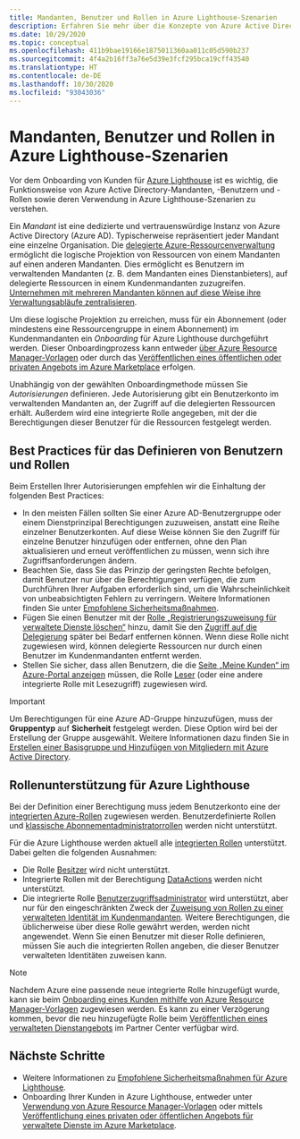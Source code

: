 ```yaml
---
title: Mandanten, Benutzer und Rollen in Azure Lighthouse-Szenarien
description: Erfahren Sie mehr über die Konzepte von Azure Active Directory-Mandanten, -Benutzern und -Rollen sowie deren Verwendung in Azure Lighthouse-Szenarien.
ms.date: 10/29/2020
ms.topic: conceptual
ms.openlocfilehash: 411b9bae19166e1875011360aa011c05d590b237
ms.sourcegitcommit: 4f4a2b16ff3a76e5d39e3fcf295bca19cff43540
ms.translationtype: HT
ms.contentlocale: de-DE
ms.lasthandoff: 10/30/2020
ms.locfileid: "93043036"
---
```

# <a name="tenants-users-and-roles-in-azure-lighthouse-scenarios"></a>Mandanten, Benutzer und Rollen in Azure Lighthouse-Szenarien

Vor dem Onboarding von Kunden für [Azure Lighthouse](../overview.md) ist es wichtig, die Funktionsweise von Azure Active Directory-Mandanten, -Benutzern und -Rollen sowie deren Verwendung in Azure Lighthouse-Szenarien zu verstehen.

Ein *Mandant* ist eine dedizierte und vertrauenswürdige Instanz von Azure Active Directory (Azure AD). Typischerweise repräsentiert jeder Mandant eine einzelne Organisation. Die [delegierte Azure-Ressourcenverwaltung](azure-delegated-resource-management.md) ermöglicht die logische Projektion von Ressourcen von einem Mandanten auf einen anderen Mandanten. Dies ermöglicht es Benutzern im verwaltenden Mandanten (z. B. dem Mandanten eines Dienstanbieters), auf delegierte Ressourcen in einem Kundenmandanten zuzugreifen. [Unternehmen mit mehreren Mandanten können auf diese Weise ihre Verwaltungsabläufe zentralisieren](enterprise.md).

Um diese logische Projektion zu erreichen, muss für ein Abonnement (oder mindestens eine Ressourcengruppe in einem Abonnement) im Kundenmandanten ein *Onboarding* für Azure Lighthouse durchgeführt werden. Dieser Onboardingprozess kann entweder [über Azure Resource Manager-Vorlagen](../how-to/onboard-customer.md) oder durch das [Veröffentlichen eines öffentlichen oder privaten Angebots im Azure Marketplace](../how-to/publish-managed-services-offers.md) erfolgen.

Unabhängig von der gewählten Onboardingmethode müssen Sie *Autorisierungen* definieren. Jede Autorisierung gibt ein Benutzerkonto im verwaltenden Mandanten an, der Zugriff auf die delegierten Ressourcen erhält. Außerdem wird eine integrierte Rolle angegeben, mit der die Berechtigungen dieser Benutzer für die Ressourcen festgelegt werden.

## <a name="best-practices-for-defining-users-and-roles"></a>Best Practices für das Definieren von Benutzern und Rollen

Beim Erstellen Ihrer Autorisierungen empfehlen wir die Einhaltung der folgenden Best Practices:

- In den meisten Fällen sollten Sie einer Azure AD-Benutzergruppe oder einem Dienstprinzipal Berechtigungen zuzuweisen, anstatt eine Reihe einzelner Benutzerkonten. Auf diese Weise können Sie den Zugriff für einzelne Benutzer hinzufügen oder entfernen, ohne den Plan aktualisieren und erneut veröffentlichen zu müssen, wenn sich ihre Zugriffsanforderungen ändern.
- Beachten Sie, dass Sie das Prinzip der geringsten Rechte befolgen, damit Benutzer nur über die Berechtigungen verfügen, die zum Durchführen Ihrer Aufgaben erforderlich sind, um die Wahrscheinlichkeit von unbeabsichtigten Fehlern zu verringern. Weitere Informationen finden Sie unter [Empfohlene Sicherheitsmaßnahmen](../concepts/recommended-security-practices.md).
- Fügen Sie einen Benutzer mit der [Rolle „Registrierungszuweisung für verwaltete Dienste löschen“](../../role-based-access-control/built-in-roles.md#managed-services-registration-assignment-delete-role) hinzu, damit Sie den [Zugriff auf die Delegierung](../how-to/remove-delegation.md) später bei Bedarf entfernen können. Wenn diese Rolle nicht zugewiesen wird, können delegierte Ressourcen nur durch einen Benutzer im Kundenmandanten entfernt werden.
- Stellen Sie sicher, dass allen Benutzern, die die [Seite „Meine Kunden“ im Azure-Portal anzeigen](../how-to/view-manage-customers.md) müssen, die Rolle [Leser](../../role-based-access-control/built-in-roles.md#reader) (oder eine andere integrierte Rolle mit Lesezugriff) zugewiesen wird.

> [!IMPORTANT]
> Um Berechtigungen für eine Azure AD-Gruppe hinzuzufügen, muss der **Gruppentyp** auf **Sicherheit** festgelegt werden. Diese Option wird bei der Erstellung der Gruppe ausgewählt. Weitere Informationen dazu finden Sie in [Erstellen einer Basisgruppe und Hinzufügen von Mitgliedern mit Azure Active Directory](../../active-directory/fundamentals/active-directory-groups-create-azure-portal.md).

## <a name="role-support-for-azure-lighthouse"></a>Rollenunterstützung für Azure Lighthouse

Bei der Definition einer Berechtigung muss jedem Benutzerkonto eine der [integrierten Azure-Rollen](../../role-based-access-control/built-in-roles.md) zugewiesen werden. Benutzerdefinierte Rollen und [klassische Abonnementadministratorrollen](../../role-based-access-control/classic-administrators.md) werden nicht unterstützt.

Für die Azure Lighthouse werden aktuell alle [integrierten Rollen](../../role-based-access-control/built-in-roles.md) unterstützt. Dabei gelten die folgenden Ausnahmen:

- Die Rolle [Besitzer](../../role-based-access-control/built-in-roles.md#owner) wird nicht unterstützt.
- Integrierte Rollen mit der Berechtigung [DataActions](../../role-based-access-control/role-definitions.md#dataactions) werden nicht unterstützt.
- Die integrierte Rolle [Benutzerzugriffsadministrator](../../role-based-access-control/built-in-roles.md#user-access-administrator) wird unterstützt, aber nur für den eingeschränkten Zweck der [Zuweisung von Rollen zu einer verwalteten Identität im Kundenmandanten](../how-to/deploy-policy-remediation.md#create-a-user-who-can-assign-roles-to-a-managed-identity-in-the-customer-tenant). Weitere Berechtigungen, die üblicherweise über diese Rolle gewährt werden, werden nicht angewendet. Wenn Sie einen Benutzer mit dieser Rolle definieren, müssen Sie auch die integrierten Rollen angeben, die dieser Benutzer verwalteten Identitäten zuweisen kann.

> [!NOTE]
> Nachdem Azure eine passende neue integrierte Rolle hinzugefügt wurde, kann sie beim [Onboarding eines Kunden mithilfe von Azure Resource Manager-Vorlagen](../how-to/onboard-customer.md) zugewiesen werden. Es kann zu einer Verzögerung kommen, bevor die neu hinzugefügte Rolle beim [Veröffentlichen eines verwalteten Dienstangebots](../how-to/publish-managed-services-offers.md) im Partner Center verfügbar wird.

## <a name="next-steps"></a>Nächste Schritte

- Weitere Informationen zu [Empfohlene Sicherheitsmaßnahmen für Azure Lighthouse](recommended-security-practices.md).
- Onboarding Ihrer Kunden in Azure Lighthouse, entweder unter [Verwendung von Azure Resource Manager-Vorlagen](../how-to/onboard-customer.md) oder mittels [Veröffentlichung eines privaten oder öffentlichen Angebots für verwaltete Dienste im Azure Marketplace](../how-to/publish-managed-services-offers.md).
